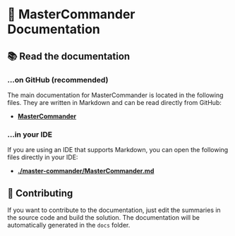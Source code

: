# 📄 MasterCommander Documentation

## 📚 Read the documentation

### ...on GitHub (recommended)

The main documentation for MasterCommander is located in the following files. They are written in Markdown and can be read directly from GitHub:

- **[MasterCommander](https://github.com/phmatray/MasterCommander/blob/main/docs/master-commander/MasterCommander.md)**

### ...in your IDE

If you are using an IDE that supports Markdown, you can open the following files directly in your IDE:

- **[./master-commander/MasterCommander.md](./master-commander/MasterCommander.md)**

## 🤝 Contributing

If you want to contribute to the documentation, just edit the summaries in the source code and build the solution. The documentation will be automatically generated in the `docs` folder.
